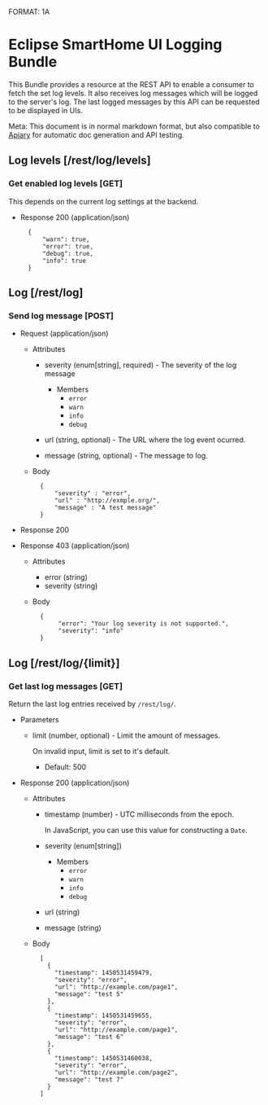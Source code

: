 FORMAT: 1A

# Eclipse SmartHome UI Logging Bundle

This Bundle provides a resource at the REST API to enable a consumer to fetch the set log levels.
It also receives log messages which will be logged to the server's log.
The last logged messages by this API can be requested to be displayed in UIs.

Meta: This document is in normal markdown format,
but also compatible to [Apiary](apiary.com) for automatic doc generation and API testing.

## Log levels [/rest/log/levels]

### Get enabled log levels [GET]

 This depends on the current log settings at the backend.


+ Response 200 (application/json)

        {
            "warn": true,
            "error": true,
            "debug": true,
            "info": true
        }


## Log [/rest/log]

### Send log message [POST]

+ Request (application/json)

    + Attributes
        + severity (enum[string], required) - The severity of the log message
            + Members
                + `error`
                + `warn`
                + `info`
                + `debug`

        + url (string, optional) - The URL where the log event ocurred.
        + message (string, optional) - The message to log.

    + Body

            {
                "severity" : "error",
                "url" : "http://exmple.org/",
                "message" : "A test message"
            }

+ Response 200

+ Response 403 (application/json)

    + Attributes
        + error (string)
        + severity (string)

    + Body

            {
                 "error": "Your log severity is not supported.",
                 "severity": "info"
            }


## Log [/rest/log/{limit}]    

### Get last log messages [GET]

Return the last log entries received by `/rest/log/`.


+ Parameters
    + limit (number, optional) - Limit the amount of messages.

        On invalid input, limit is set to it's default.

        + Default: 500

+ Response 200 (application/json)

    + Attributes
        + timestamp (number) - UTC milliseconds from the epoch.

            In JavaScript, you can use this value for constructing a `Date`.

        + severity (enum[string])
            + Members
                + `error`
                + `warn`
                + `info`
                + `debug`

        + url (string)
        + message (string)

    + Body

            [
              {
                "timestamp": 1450531459479,
                "severity": "error",
                "url": "http://example.com/page1",
                "message": "test 5"
              },
              {
                "timestamp": 1450531459655,
                "severity": "error",
                "url": "http://example.com/page1",
                "message": "test 6"
              },
              {
                "timestamp": 1450531460038,
                "severity": "error",
                "url": "http://example.com/page2",
                "message": "test 7"
              }
            ]        

